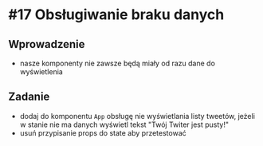 # #17 Obsługiwanie braku danych

## Wprowadzenie

- nasze komponenty nie zawsze będą miały od razu dane do wyświetlenia

## Zadanie

- dodaj do komponentu `App` obsługę nie wyświetlania listy tweetów, jeżeli w stanie nie ma danych wyświetl tekst "Twój Twiter jest pusty!"
- usuń przypisanie props do state aby przetestować